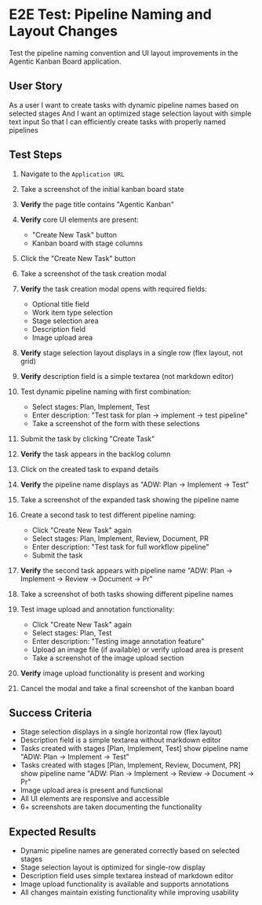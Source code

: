 # E2E Test: Pipeline Naming and Layout Changes

Test the pipeline naming convention and UI layout improvements in the Agentic Kanban Board application.

## User Story

As a user
I want to create tasks with dynamic pipeline names based on selected stages
And I want an optimized stage selection layout with simple text input
So that I can efficiently create tasks with properly named pipelines

## Test Steps

1. Navigate to the `Application URL`
2. Take a screenshot of the initial kanban board state
3. **Verify** the page title contains "Agentic Kanban"
4. **Verify** core UI elements are present:
   - "Create New Task" button
   - Kanban board with stage columns

5. Click the "Create New Task" button
6. Take a screenshot of the task creation modal
7. **Verify** the task creation modal opens with required fields:
   - Optional title field
   - Work item type selection
   - Stage selection area
   - Description field
   - Image upload area

8. **Verify** stage selection layout displays in a single row (flex layout, not grid)
9. **Verify** description field is a simple textarea (not markdown editor)

10. Test dynamic pipeline naming with first combination:
    - Select stages: Plan, Implement, Test
    - Enter description: "Test task for plan → implement → test pipeline"
    - Take a screenshot of the form with these selections

11. Submit the task by clicking "Create Task"
12. **Verify** the task appears in the backlog column
13. Click on the created task to expand details
14. **Verify** the pipeline name displays as "ADW: Plan → Implement → Test"
15. Take a screenshot of the expanded task showing the pipeline name

16. Create a second task to test different pipeline naming:
    - Click "Create New Task" again
    - Select stages: Plan, Implement, Review, Document, PR
    - Enter description: "Test task for full workflow pipeline"
    - Submit the task

17. **Verify** the second task appears with pipeline name "ADW: Plan → Implement → Review → Document → Pr"
18. Take a screenshot of both tasks showing different pipeline names

19. Test image upload and annotation functionality:
    - Click "Create New Task" again
    - Select stages: Plan, Test
    - Enter description: "Testing image annotation feature"
    - Upload an image file (if available) or verify upload area is present
    - Take a screenshot of the image upload section

20. **Verify** image upload functionality is present and working
21. Cancel the modal and take a final screenshot of the kanban board

## Success Criteria
- Stage selection displays in a single horizontal row (flex layout)
- Description field is a simple textarea without markdown editor
- Tasks created with stages [Plan, Implement, Test] show pipeline name "ADW: Plan → Implement → Test"
- Tasks created with stages [Plan, Implement, Review, Document, PR] show pipeline name "ADW: Plan → Implement → Review → Document → Pr"
- Image upload area is present and functional
- All UI elements are responsive and accessible
- 6+ screenshots are taken documenting the functionality

## Expected Results
- Dynamic pipeline names are generated correctly based on selected stages
- Stage selection layout is optimized for single-row display
- Description field uses simple textarea instead of markdown editor
- Image upload functionality is available and supports annotations
- All changes maintain existing functionality while improving usability
